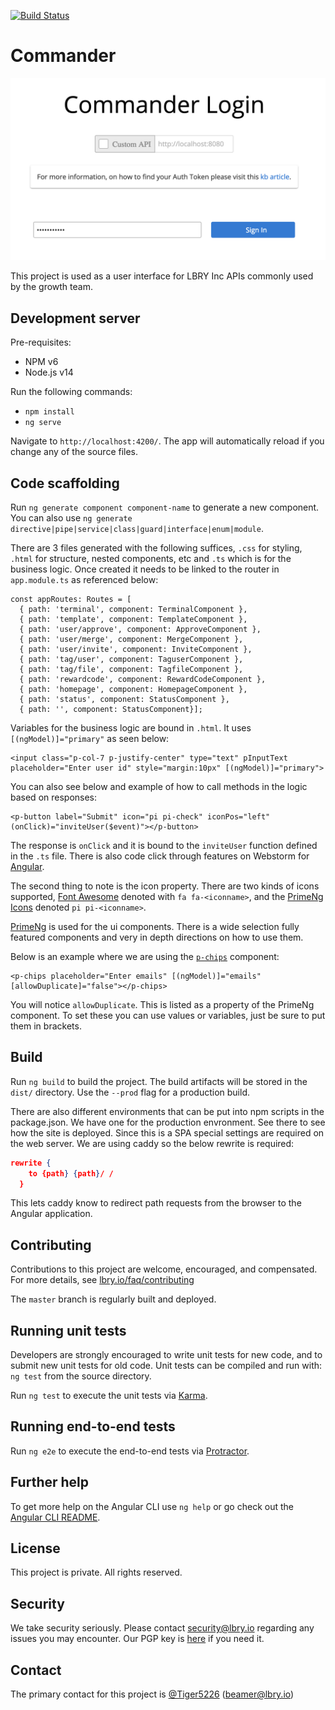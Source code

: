 [![Build Status](https://travis-ci.com/lbryio/commander.svg?token=HuxpTszyex5nq6zpBpxs&branch=master)](https://travis-ci.com/lbryio/commander)

# Commander

![alt text](/src/img/commander.png "Commander Login Screen")

This project is used as a user interface for LBRY Inc APIs commonly used by the growth team. 

## Development server
Pre-requisites:
- NPM v6
- Node.js v14

Run the following commands:
- `npm install` 
- `ng serve`

Navigate to `http://localhost:4200/`. The app will automatically reload if you change any of the source files.

## Code scaffolding

Run `ng generate component component-name` to generate a new component. You can also use `ng generate directive|pipe|service|class|guard|interface|enum|module`.

There are 3 files generated with the following suffices, `.css` for styling, `.html` for structure, nested components, etc and `.ts` which is for the business logic. Once created it needs to be linked to the router in `app.module.ts` as referenced below:

```angular2
const appRoutes: Routes = [
  { path: 'terminal', component: TerminalComponent },
  { path: 'template', component: TemplateComponent },
  { path: 'user/approve', component: ApproveComponent },
  { path: 'user/merge', component: MergeComponent },
  { path: 'user/invite', component: InviteComponent },
  { path: 'tag/user', component: TaguserComponent },
  { path: 'tag/file', component: TagfileComponent },
  { path: 'rewardcode', component: RewardCodeComponent },
  { path: 'homepage', component: HomepageComponent },
  { path: 'status', component: StatusComponent },
  { path: '', component: StatusComponent}];
```

Variables for the business logic are bound in `.html`. It uses `[(ngModel)]="primary"` as seen below:

```angular2
<input class="p-col-7 p-justify-center" type="text" pInputText placeholder="Enter user id" style="margin:10px" [(ngModel)]="primary">
```

You can also see below and example of how to call methods in the logic based on responses:

```angular2
<p-button label="Submit" icon="pi pi-check" iconPos="left" (onClick)="inviteUser($event)"></p-button>
```

The response is `onClick` and it is bound to the `inviteUser` function defined in the `.ts` file. There is also code click through features on Webstorm for [Angular](https://angular.io).

The second thing to note is the icon property. There are two kinds of icons supported, [Font Awesome](https://fontawesome.com) denoted with `fa fa-<iconname>`, and the [PrimeNg Icons](https://www.primefaces.org/primeng/#/icons) denoted `pi pi-<iconname>`. 

[PrimeNg](https://www.primefaces.org/primeng) is used for the ui components. There is a wide selection fully featured components and very in depth directions on how to use them. 

Below is an example where we are using the [`p-chips`](https://www.primefaces.org/primeng/#/chips) component:

```angular2
<p-chips placeholder="Enter emails" [(ngModel)]="emails" [allowDuplicate]="false"></p-chips>
```

You will notice `allowDuplicate`. This is listed as a property of the PrimeNg component. To set these you can use values or variables, just be sure to put them in brackets.


## Build

Run `ng build` to build the project. The build artifacts will be stored in the `dist/` directory. Use the `--prod` flag for a production build.

There are also different environments that can be put into npm scripts in the package.json. We have one for the production envronment. See there to see how the site is deployed. Since this is a SPA special settings are required on the web server. We are using caddy so the below rewrite is required:

```json
rewrite {
    to {path} {path}/ /
  }
```

This lets caddy know to redirect path requests from the browser to the Angular application. 

## Contributing

Contributions to this project are welcome, encouraged, and compensated. For more details, see [lbry.io/faq/contributing](https://lbry.io/faq/contributing)

The `master` branch is regularly built and deployed.

## Running unit tests

Developers are strongly encouraged to write unit tests for new code, and to submit new unit tests for old code. Unit tests can be compiled and run with: `ng test` from the source directory.

Run `ng test` to execute the unit tests via [Karma](https://karma-runner.github.io).

## Running end-to-end tests

Run `ng e2e` to execute the end-to-end tests via [Protractor](http://www.protractortest.org/).

## Further help

To get more help on the Angular CLI use `ng help` or go check out the [Angular CLI README](https://github.com/angular/angular-cli/blob/master/README.md).


## License

This project is private. All rights reserved.

## Security

We take security seriously. Please contact security@lbry.io regarding any issues you may encounter.
Our PGP key is [here](https://keybase.io/lbry/key.asc) if you need it.

## Contact

The primary contact for this project is [@Tiger5226](https://github.com/tiger5226) (beamer@lbry.io)
